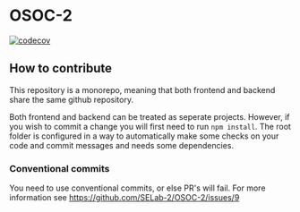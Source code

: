 # OSOC-2

[![codecov](https://codecov.io/gh/SELab-2/OSOC-2/branch/main/graph/badge.svg?token=CU687M8DPV)](https://codecov.io/gh/SELab-2/OSOC-2)

## How to contribute

This repository is a monorepo, meaning that both frontend and backend share the same github repository.

Both frontend and backend can be treated as seperate projects. However, if you wish to commit a change you will first need to run `npm install`. The root folder is configured in a way to automatically make some checks on your code and commit messages and needs some dependencies.

### Conventional commits

You need to use conventional commits, or else PR's will fail. For more information see https://github.com/SELab-2/OSOC-2/issues/9

